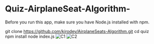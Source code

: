 ﻿# Quiz-AirplaneSeat-Algorithm-
 
Before you run this app, make sure you have Node.js installed with npm.

git clone https://github.com/kirodev/AirplaneSeats-Algorithm.git
cd quiz
npm install 
node index.js
![C1](https://user-images.githubusercontent.com/47593939/215005350-2ade9916-7449-4d89-90de-cfcc532177bf.jpeg)
![C2](https://user-images.githubusercontent.com/47593939/215005351-505ade22-3aba-4621-9722-207f9e9ad91f.jpeg)



